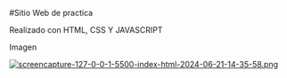 #Sitio Web de practica

Realizado con HTML, CSS Y JAVASCRIPT

Imagen

[![screencapture-127-0-0-1-5500-index-html-2024-06-21-14-35-58.png](https://i.postimg.cc/K8GMd9L2/screencapture-127-0-0-1-5500-index-html-2024-06-21-14-35-58.png)](https://postimg.cc/kBHGSvf1)
